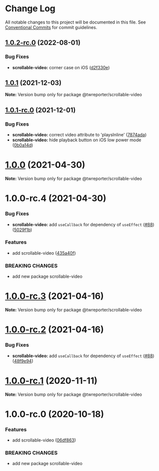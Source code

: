 # Change Log

All notable changes to this project will be documented in this file.
See [Conventional Commits](https://conventionalcommits.org) for commit guidelines.

## [1.0.2-rc.0](https://github.com/twreporter/orangutan/compare/@twreporter/scrollable-video@1.0.1...@twreporter/scrollable-video@1.0.2-rc.0) (2022-08-01)


### Bug Fixes

* **scrollable-video:** corner case on iOS ([d2f330e](https://github.com/twreporter/orangutan/commit/d2f330eee30fad29f1d1a674e1516b0c379511e2))





## [1.0.1](https://github.com/twreporter/orangutan/compare/@twreporter/scrollable-video@1.0.1-rc.0...@twreporter/scrollable-video@1.0.1) (2021-12-03)

**Note:** Version bump only for package @twreporter/scrollable-video





## [1.0.1-rc.0](https://github.com/twreporter/orangutan/compare/@twreporter/scrollable-video@1.0.0...@twreporter/scrollable-video@1.0.1-rc.0) (2021-12-01)


### Bug Fixes

* **scrollable-video:** correct video attribute to 'playsInline' ([7874ada](https://github.com/twreporter/orangutan/commit/7874ada56803668ec9d019508493a0025530b4cf))
* **scrollable-video:** hide playback button on iOS low power mode ([0b0a14d](https://github.com/twreporter/orangutan/commit/0b0a14d31cb1f7410cfc2db412c77f89aff6bc72))





# [1.0.0](https://github.com/twreporter/orangutan/compare/@twreporter/scrollable-video@1.0.0-rc.4...@twreporter/scrollable-video@1.0.0) (2021-04-30)

**Note:** Version bump only for package @twreporter/scrollable-video





# 1.0.0-rc.4 (2021-04-30)


### Bug Fixes

* **scrollable-video:** add `useCallback` for dependency of `useEffect` ([#88](https://github.com/twreporter/orangutan/issues/88)) ([5029f1b](https://github.com/twreporter/orangutan/commit/5029f1b1b42c40c2a0c774bc5796804901b6ce1f))


### Features

* add scrollable-video ([435a40f](https://github.com/twreporter/orangutan/commit/435a40f20b6ca3bfac2a9053a3509c8592f86a20))


### BREAKING CHANGES

* add new package scrollable-video





# [1.0.0-rc.3](https://github.com/twreporter/orangutan/compare/@twreporter/scrollable-video@1.0.0-rc.2...@twreporter/scrollable-video@1.0.0-rc.3) (2021-04-16)

**Note:** Version bump only for package @twreporter/scrollable-video





# [1.0.0-rc.2](https://github.com/twreporter/orangutan/compare/@twreporter/scrollable-video@1.0.0-rc.1...@twreporter/scrollable-video@1.0.0-rc.2) (2021-04-16)


### Bug Fixes

* **scrollable-video:** add `useCallback` for dependency of `useEffect` ([#88](https://github.com/twreporter/orangutan/issues/88)) ([48f9e94](https://github.com/twreporter/orangutan/commit/48f9e9417ab989682060606aa6eab9be8168551c))





# [1.0.0-rc.1](https://github.com/twreporter/orangutan/compare/@twreporter/scrollable-video@1.0.0-rc.0...@twreporter/scrollable-video@1.0.0-rc.1) (2020-11-11)

**Note:** Version bump only for package @twreporter/scrollable-video





# 1.0.0-rc.0 (2020-10-18)


### Features

* add scrollable-video ([06df863](https://github.com/twreporter/orangutan/commit/06df863071851557fa5a878ea1a44037d326af8f))


### BREAKING CHANGES

* add new package scrollable-video

